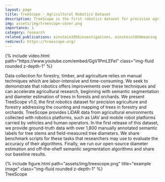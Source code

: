 ```yaml
---
layout: page
title: TreeScope - Agricultural Robotics Dataset
description: TreeScope is the first robotics dataset for precision agriculture and forestry addressing the counting and mapping of trees in forestry and orchards (ICRA 2024). 
img: assets/img/treescope-cover.png
importance: 1
category: research
related_publications: einstein1956investigations, einstein1950meaning
redirect: https://treescope.org/
---
```


<div class="row mt-3">
    <div class="col-sm mt-3 mt-md-0">
        {% include video.html path="https://www.youtube.com/embed/GgV1PmLEFeI" class="img-fluid rounded z-depth-1" %}
    </div>
</div>

Data collection for forestry, timber, and agriculture relies on manual techniques which are labor-intensive and time-consuming. We seek to demonstrate that robotics offers improvements over these techniques and can accelerate agricultural research, beginning with semantic segmentation and diameter estimation of trees in forests and orchards. We present TreeScope v1.0, the first robotics dataset for precision agriculture and forestry addressing the counting and mapping of trees in forestry and orchards. TreeScope provides LiDAR data from agricultural environments collected with robotics platforms, such as UAV and mobile robot platforms carried by vehicles and human operators. In the first release of this dataset, we provide ground-truth data with over 1,800 manually annotated semantic labels for tree stems and field-measured tree diameters. We share benchmark scripts for these tasks that researchers may use to evaluate the accuracy of their algorithms. Finally, we run our open-source diameter estimation and off-the-shelf semantic segmentation algorithms and share our baseline results.
<div class="row">
    <div class="col-sm mt-3 mt-md-0">
        {% include figure.html path="assets/img/treescope.png" title="example image" class="img-fluid rounded z-depth-1" %}
    </div>
</div>
<div class="caption">
    TreeScope
</div>